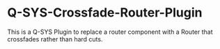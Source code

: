 # Q-SYS-Crossfade-Router-Plugin
This is a Q-SYS Plugin to replace a router component with a Router that crossfades rather than hard cuts.

